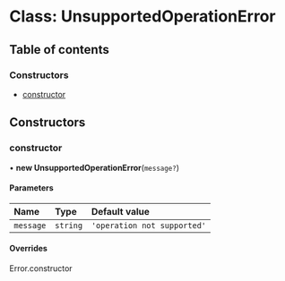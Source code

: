 # Class: UnsupportedOperationError

## Table of contents

### Constructors

- [constructor](UnsupportedOperationError.md#constructor)

## Constructors

### constructor

• **new UnsupportedOperationError**(`message?`)

#### Parameters

| Name | Type | Default value |
| :------ | :------ | :------ |
| `message` | `string` | `'operation not supported'` |

#### Overrides

Error.constructor
